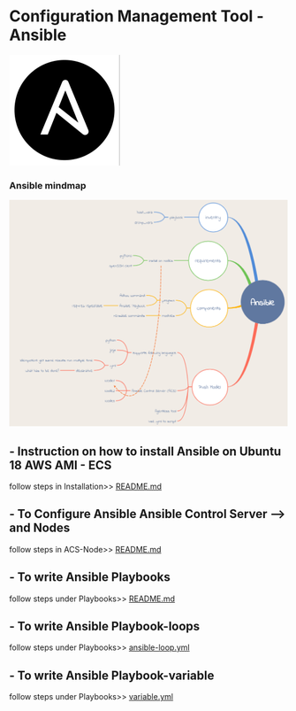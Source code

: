 # Configuration Management Tool - Ansible
![GitHub Logo](/images/Ansi_logo.png)

### Ansible mindmap
![GitHub Logo](/images/Ansible_mindmap.png)

## - Instruction on how to install Ansible on Ubuntu 18 AWS AMI - ECS

follow steps in Installation>>
[README.md](/Installation/README.md)

## - To Configure Ansible Ansible Control  Server --> and Nodes

follow steps in ACS-Node>>
[README.md](/ACS-Node/README.md)

## - To write Ansible Playbooks

follow steps under Playbooks>>
[README.md](/Playbooks/README.md)

## - To write Ansible Playbook-loops

follow steps under Playbooks>>
[ansible-loop.yml](/Playbooks/ansible-loop.yml)

## - To write Ansible Playbook-variable

follow steps under Playbooks>>
[variable.yml](/Playbooks/variable.yml)


